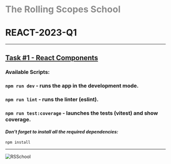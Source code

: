 # <span style="color: #8c8c8c">The Rolling Scopes School</span>

# REACT-2023-Q1

---

## [Task #1 - React Components](https://github.com/rolling-scopes-school/tasks/tree/master/react/modules/module01)

### Available Scripts:

### `npm run dev` - runs the app in the development mode.

### `npm run lint` - runs the linter (eslint).

### `npm run test:coverage` - launches the tests (vitest) and show coverage.

#### *Don't forget to install all the required dependencies:*

`npm install`

---

<span style="display: inline-block; width: 200px">![RSSchool](https://raw.githubusercontent.com/rolling-scopes-school/rs.school-site/master/docs/images/rs_school_js.svg)</span>
